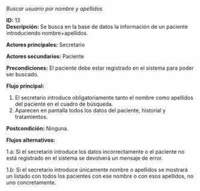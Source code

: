 *Buscar usuario por nombre y apellidos*

**ID:** 13  
**Descripción:** Se busca en la base de datos la información de un paciente introduciendo nombre+apellidos.

**Actores principales:** Secretario

**Actores secundarios:** Paciente

**Precondiciones:** El paciente debe estar registrado en el sistema para poder ser buscado.

**Flujo principal:**

1. El secretario introduce obligatoriamente tanto el nombre como apellidos del paciente en el cuadro de búsqueda.  
2. Aparecen en pantalla todos los datos del paciente, historial y tratamientos.

**Postcondición:** Ninguna.

**Flujos alternativos:**

1.a: Si el secretario introduce los datos incorrectamente o el paciente no está registrado en el sistema se devolverá un mensaje de error.

1.b: Si el secretario introduce únicamente nombre o apellidos se mostrará un listado con todos los pacientes con ese nombre o con esos apellidos, no uno concretamente.
